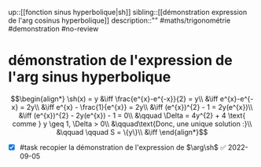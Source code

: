 up::[[fonction sinus hyperbolique|sh]]
sibling::[[démonstration expression de l'arg cosinus hyperbolique]]
description::""
#maths/trigonométrie #demonstration #no-review 
# démonstration de l'expression de l'arg sinus hyperbolique

$$\begin{align*}
\sh(x) = y &\iff \frac{e^{x}-e^{-x}}{2} = y\\
&\iff e^{x}-e^{-x} = 2y\\
&\iff e^{x} - \frac{1}{e^{x}} = 2y\\
&\iff (e^{x})^{2} - 1 = 2y(e^{x})\\
&\iff (e^{x})^{2} - 2y(e^{x}) - 1 = 0\\
&\qquad \Delta = 4y^{2} + 4 \text{ comme } y \geq 1, \Delta > 0\\
&\qquad\text{Donc, une unique solution :}\\
&\qquad \qquad S = \{y\}\\
&\iff 
\end{align*}$$

- [x] #task recopier la démonstration de l'expression de $\arg\sh$ ✅ 2022-09-05


